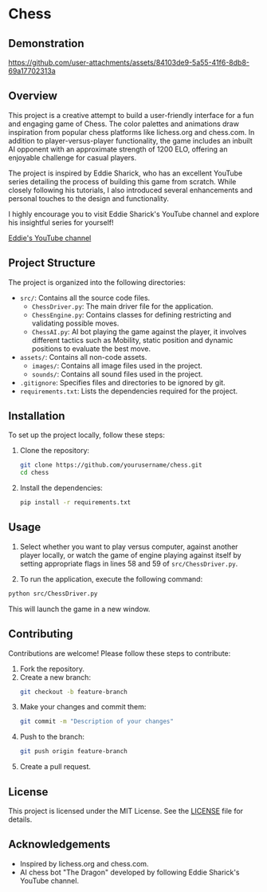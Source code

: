 # Chess

## Demonstration

https://github.com/user-attachments/assets/84103de9-5a55-41f6-8db8-69a17702313a

## Overview
This project is a creative attempt to build a user-friendly interface for a fun and engaging game of Chess. The color palettes and animations draw inspiration from popular chess platforms like lichess.org and chess.com. In addition to player-versus-player functionality, the game includes an inbuilt AI opponent with an approximate strength of 1200 ELO, offering an enjoyable challenge for casual players.

The project is inspired by Eddie Sharick, who has an excellent YouTube series detailing the process of building this game from scratch. While closely following his tutorials, I also introduced several enhancements and personal touches to the design and functionality.

I highly encourage you to visit Eddie Sharick's YouTube channel and explore his insightful series for yourself!

[Eddie's YouTube channel](https://www.youtube.com/channel/UCaEohRz5bPHywGBwmR18Qww)

## Project Structure
The project is organized into the following directories:

- `src/`: Contains all the source code files.
  - `ChessDriver.py`: The main driver file for the application.
  - `ChessEngine.py`: Contains classes for defining restricting and validating possible moves.
  - `ChessAI.py`: AI bot playing the game against the player, it involves different tactics such as Mobility, static position and dynamic positions to evaluate the best move.
- `assets/`: Contains all non-code assets.
  - `images/`: Contains all image files used in the project.
  - `sounds/`: Contains all sound files used in the project.
- `.gitignore`: Specifies files and directories to be ignored by git.
- `requirements.txt`: Lists the dependencies required for the project.

## Installation
To set up the project locally, follow these steps:

1. Clone the repository:
    ```sh
    git clone https://github.com/yourusername/chess.git
    cd chess
    ```

2. Install the dependencies:
    ```sh
    pip install -r requirements.txt
    ```

## Usage

1. Select whether you want to play versus computer, against another player locally, or watch the game of engine playing against itself by setting appropriate flags in lines 58 and 59 of `src/ChessDriver.py`.

2. To run the application, execute the following command:
```sh
python src/ChessDriver.py
```
This will launch the game in a new window.


## Contributing
Contributions are welcome! Please follow these steps to contribute:

1. Fork the repository.
2. Create a new branch:
    ```sh
    git checkout -b feature-branch
    ```
3. Make your changes and commit them:
    ```sh
    git commit -m "Description of your changes"
    ```
4. Push to the branch:
    ```sh
    git push origin feature-branch
    ```
5. Create a pull request.

## License
This project is licensed under the MIT License. See the [LICENSE](LICENSE) file for details.

## Acknowledgements
- Inspired by lichess.org and chess.com.
- AI chess bot "The Dragon" developed by following Eddie Sharick's YouTube channel.
